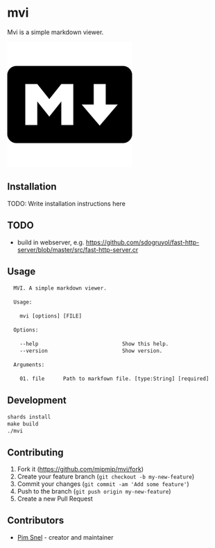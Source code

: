 # mvi

Mvi is a simple markdown viewer.

![](./markdown.png)

## Installation

TODO: Write installation instructions here

## TODO

- build in webserver, e.g. https://github.com/sdogruyol/fast-http-server/blob/master/src/fast-http-server.cr

## Usage

```
  MVI. A simple markdown viewer.

  Usage:

    mvi [options] [FILE]

  Options:

    --help                           Show this help.
    --version                        Show version.

  Arguments:

    01. file      Path to markfown file. [type:String] [required]
```


## Development

```
shards install
make build
./mvi
```

## Contributing

1. Fork it (<https://github.com/mipmip/mvi/fork>)
2. Create your feature branch (`git checkout -b my-new-feature`)
3. Commit your changes (`git commit -am 'Add some feature'`)
4. Push to the branch (`git push origin my-new-feature`)
5. Create a new Pull Request

## Contributors

- [Pim Snel](https://github.com/mipmip) - creator and maintainer
